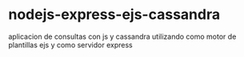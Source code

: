 # nodejs-express-ejs-cassandra
aplicacion de consultas con js y cassandra utilizando como motor de plantillas ejs y como servidor express
